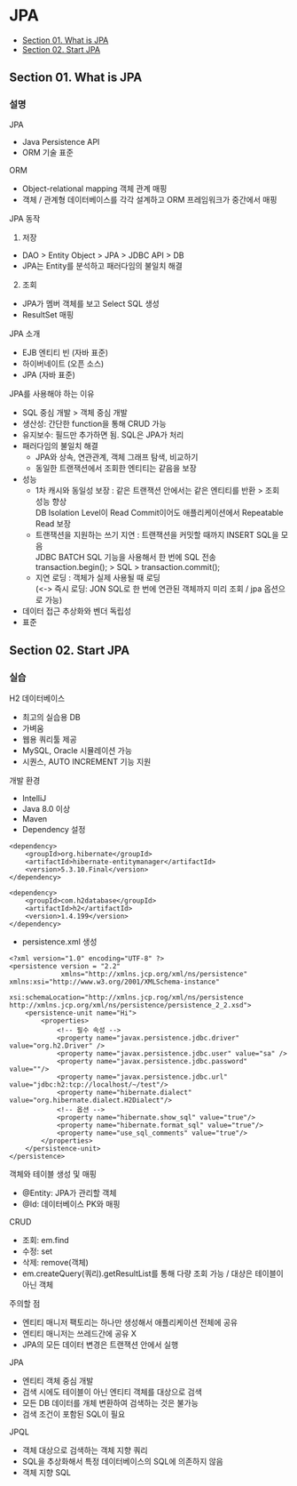 # JPA
- [Section 01. What is JPA](#section-01-what-is-jpa)
- [Section 02. Start JPA](#section-02-start-jpa)


## Section 01. What is JPA
### 설명
JPA
- Java Persistence API
- ORM 기술 표준

ORM
- Object-relational mapping 객체 관계 매핑
- 객체 / 관계형 데이터베이스를 각각 설계하고 ORM 프레임워크가 중간에서 매핑

JPA 동작
1. 저장
- DAO > Entity Object > JPA > JDBC API > DB
- JPA는 Entity를 분석하고 패러다임의 불일치 해결

2. 조회
- JPA가 멤버 객체를 보고 Select SQL 생성
- ResultSet 매핑


JPA 소개
- EJB 엔티티 빈 (자바 표준)
- 하이버네이트 (오픈 소스)
- JPA (자바 표준)

JPA를 사용해야 하는 이유
- SQL 중심 개발 > 객체 중심 개발
- 생산성: 간단한 function을 통해 CRUD 가능
- 유지보수: 필드만 추가하면 됨. SQL은 JPA가 처리
- 패러다임의 불일치 해결
  - JPA와 상속, 연관관계, 객체 그래프 탐색, 비교하기
  - 동일한 트랜잭션에서 조회한 엔티티는 같음을 보장
- 성능
  - 1차 캐시와 동일성 보장
    : 같은 트랜잭션 안에서는 같은 엔티티를 반환 > 조회 성능 향상  
      DB Isolation Level이 Read Commit이어도 애플리케이션에서 Repeatable Read 보장  
  - 트랜잭션을 지원하는 쓰기 지연
    : 트랜잭션을 커밋할 때까지 INSERT SQL을 모음  
      JDBC BATCH SQL 기능을 사용해서 한 번에 SQL 전송  
      transaction.begin(); > SQL > transaction.commit();  
  - 지연 로딩
    : 객체가 실제 사용될 때 로딩  
    (<-> 즉시 로딩: JON SQL로 한 번에 연관된 객체까지 미리 조회 / jpa 옵션으로 가능)  
- 데이터 접근 추상화와 벤더 독립성
- 표준


## Section 02. Start JPA
### 실습
H2 데이터베이스
- 최고의 실습용 DB
- 가벼움
- 웹용 쿼리툴 제공
- MySQL, Oracle 시뮬레이션 가능
- 시퀀스, AUTO INCREMENT 기능 지원

개발 환경
- IntelliJ
- Java 8.0 이상
- Maven
- Dependency 설정

```
<dependency>
    <groupId>org.hibernate</groupId>
    <artifactId>hibernate-entitymanager</artifactId>
    <version>5.3.10.Final</version>
</dependency>

<dependency>
    <groupId>com.h2database</groupId>
    <artifactId>h2</artifactId>
    <version>1.4.199</version>
</dependency>
```

- persistence.xml 생성
```
<?xml version="1.0" encoding="UTF-8" ?>
<persistence version = "2.2"
             xmlns="http://xmlns.jcp.org/xml/ns/persistence" xmlns:xsi="http://www.w3.org/2001/XMLSchema-instance"
             xsi:schemaLocation="http://xmlns.jcp.rog/xml/ns/persistence http://xmlns.jcp.org/xml/ns/persistence/persistence_2_2.xsd">
    <persistence-unit name="Hi">
        <properties>
            <!-- 필수 속성 -->
            <property name="javax.persistence.jdbc.driver" value="org.h2.Driver" />
            <property name="javax.persistence.jdbc.user" value="sa" />
            <property name="javax.persistence.jdbc.password" value=""/>
            <property name="javax.persistence.jdbc.url" value="jdbc:h2:tcp://localhost/~/test"/>
            <property name="hibernate.dialect" value="org.hibernate.dialect.H2Dialect"/>
            <!-- 옵션 -->
            <property name="hibernate.show_sql" value="true"/>
            <property name="hibernate.format_sql" value="true"/>
            <property name="use_sql_comments" value="true"/>
        </properties>
    </persistence-unit>
</persistence>
```

객체와 테이블 생성 및 매핑
- @Entity: JPA가 관리할 객체
- @Id: 데이터베이스 PK와 매핑

CRUD
- 조회: em.find
- 수정: set
- 삭제: remove(객체)
- em.createQuery(쿼리).getResultList를 통해 다량 조회 가능 / 대상은 테이블이 아닌 객체

주의할 점
- 엔티티 매니저 팩토리는 하나만 생성해서 애플리케이션 전체에 공유
- 엔티티 매니저는 쓰레드간에 공유 X
- JPA의 모든 데이터 변경은 트랜잭션 안에서 실행

JPA
- 엔티티 객체 중심 개발
- 검색 시에도 테이블이 아닌 엔티티 객체를 대상으로 검색
- 모든 DB 데이터를 개체 변환하여 검색하는 것은 불가능
- 검색 조건이 포함된 SQL이 필요

JPQL
- 객체 대상으로 검색하는 객체 지향 쿼리
- SQL을 추상화해서 특정 데이터베이스의 SQL에 의존하지 않음
- 객체 지향 SQL

